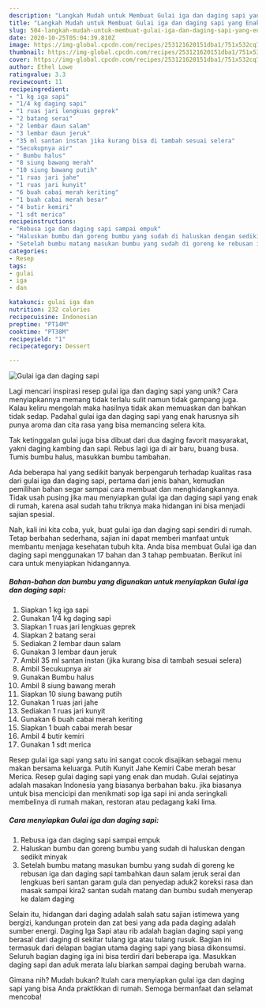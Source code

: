 ```yaml
---
description: "Langkah Mudah untuk Membuat Gulai iga dan daging sapi yang Enak"
title: "Langkah Mudah untuk Membuat Gulai iga dan daging sapi yang Enak"
slug: 504-langkah-mudah-untuk-membuat-gulai-iga-dan-daging-sapi-yang-enak
date: 2020-10-25T05:04:39.810Z
image: https://img-global.cpcdn.com/recipes/253121620151dba1/751x532cq70/gulai-iga-dan-daging-sapi-foto-resep-utama.jpg
thumbnail: https://img-global.cpcdn.com/recipes/253121620151dba1/751x532cq70/gulai-iga-dan-daging-sapi-foto-resep-utama.jpg
cover: https://img-global.cpcdn.com/recipes/253121620151dba1/751x532cq70/gulai-iga-dan-daging-sapi-foto-resep-utama.jpg
author: Ethel Lowe
ratingvalue: 3.3
reviewcount: 11
recipeingredient:
- "1 kg iga sapi"
- "1/4 kg daging sapi"
- "1 ruas jari lengkuas geprek"
- "2 batang serai"
- "2 lembar daun salam"
- "3 lembar daun jeruk"
- "35 ml santan instan jika kurang bisa di tambah sesuai selera"
- "Secukupnya air"
- " Bumbu halus"
- "8 siung bawang merah"
- "10 siung bawang putih"
- "1 ruas jari jahe"
- "1 ruas jari kunyit"
- "6 buah cabai merah keriting"
- "1 buah cabai merah besar"
- "4 butir kemiri"
- "1 sdt merica"
recipeinstructions:
- "Rebusa iga dan daging sapi sampai empuk"
- "Haluskan bumbu dan goreng bumbu yang sudah di haluskan dengan sedikit minyak"
- "Setelah bumbu matang masukan bumbu yang sudah di goreng ke rebusan iga dan daging sapi tambahkan daun salam jeruk serai dan lengkuas beri santan garam gula dan penyedap aduk2 koreksi rasa dan masak sampai kira2 santan sudah matang dan bumbu sudah menyerap ke dalam daging"
categories:
- Resep
tags:
- gulai
- iga
- dan

katakunci: gulai iga dan 
nutrition: 232 calories
recipecuisine: Indonesian
preptime: "PT14M"
cooktime: "PT38M"
recipeyield: "1"
recipecategory: Dessert

---
```



![Gulai iga dan daging sapi](https://img-global.cpcdn.com/recipes/253121620151dba1/751x532cq70/gulai-iga-dan-daging-sapi-foto-resep-utama.jpg)

Lagi mencari inspirasi resep gulai iga dan daging sapi yang unik? Cara menyiapkannya memang tidak terlalu sulit namun tidak gampang juga. Kalau keliru mengolah maka hasilnya tidak akan memuaskan dan bahkan tidak sedap. Padahal gulai iga dan daging sapi yang enak harusnya sih punya aroma dan cita rasa yang bisa memancing selera kita.

Tak ketinggalan gulai juga bisa dibuat dari dua daging favorit masyarakat, yakni daging kambing dan sapi. Rebus lagi iga di air baru, buang busa. Tumis bumbu halus, masukkan bumbu tambahan.

Ada beberapa hal yang sedikit banyak berpengaruh terhadap kualitas rasa dari gulai iga dan daging sapi, pertama dari jenis bahan, kemudian pemilihan bahan segar sampai cara membuat dan menghidangkannya. Tidak usah pusing jika mau menyiapkan gulai iga dan daging sapi yang enak di rumah, karena asal sudah tahu triknya maka hidangan ini bisa menjadi sajian spesial.


Nah, kali ini kita coba, yuk, buat gulai iga dan daging sapi sendiri di rumah. Tetap berbahan sederhana, sajian ini dapat memberi manfaat untuk membantu menjaga kesehatan tubuh kita. Anda bisa membuat Gulai iga dan daging sapi menggunakan 17 bahan dan 3 tahap pembuatan. Berikut ini cara untuk menyiapkan hidangannya.

<!--inarticleads1-->

##### Bahan-bahan dan bumbu yang digunakan untuk menyiapkan Gulai iga dan daging sapi:

1. Siapkan 1 kg iga sapi
1. Gunakan 1/4 kg daging sapi
1. Siapkan 1 ruas jari lengkuas geprek
1. Siapkan 2 batang serai
1. Sediakan 2 lembar daun salam
1. Gunakan 3 lembar daun jeruk
1. Ambil 35 ml santan instan (jika kurang bisa di tambah sesuai selera)
1. Ambil Secukupnya air
1. Gunakan  Bumbu halus
1. Ambil 8 siung bawang merah
1. Siapkan 10 siung bawang putih
1. Gunakan 1 ruas jari jahe
1. Sediakan 1 ruas jari kunyit
1. Gunakan 6 buah cabai merah keriting
1. Siapkan 1 buah cabai merah besar
1. Ambil 4 butir kemiri
1. Gunakan 1 sdt merica


Resep gulai iga sapi yang satu ini sangat cocok disajikan sebagai menu makan bersama keluarga. Putih Kunyit Jahe Kemiri Cabe merah besar Merica. Resep gulai daging sapi yang enak dan mudah. Gulai sejatinya adalah masakan Indonesia yang biasanya berbahan baku. jika biasanya untuk bisa mencicipi dan menikmati sop iga sapi ini anda seringkali membelinya di rumah makan, restoran atau pedagang kaki lima. 

<!--inarticleads2-->

##### Cara menyiapkan Gulai iga dan daging sapi:

1. Rebusa iga dan daging sapi sampai empuk
1. Haluskan bumbu dan goreng bumbu yang sudah di haluskan dengan sedikit minyak
1. Setelah bumbu matang masukan bumbu yang sudah di goreng ke rebusan iga dan daging sapi tambahkan daun salam jeruk serai dan lengkuas beri santan garam gula dan penyedap aduk2 koreksi rasa dan masak sampai kira2 santan sudah matang dan bumbu sudah menyerap ke dalam daging


Selain itu, hidangan dari daging adalah salah satu sajian istimewa yang bergizi, kandungan protein dan zat besi yang ada pada daging adalah sumber energi. Daging Iga Sapi atau rib adalah bagian daging sapi yang berasal dari daging di sekitar tulang iga atau tulang rusuk. Bagian ini termasuk dari delapan bagian utama daging sapi yang biasa dikonsumsi. Seluruh bagian daging iga ini bisa terdiri dari beberapa iga. Masukkan daging sapi dan aduk merata lalu biarkan sampai daging berubah warna. 

Gimana nih? Mudah bukan? Itulah cara menyiapkan gulai iga dan daging sapi yang bisa Anda praktikkan di rumah. Semoga bermanfaat dan selamat mencoba!
